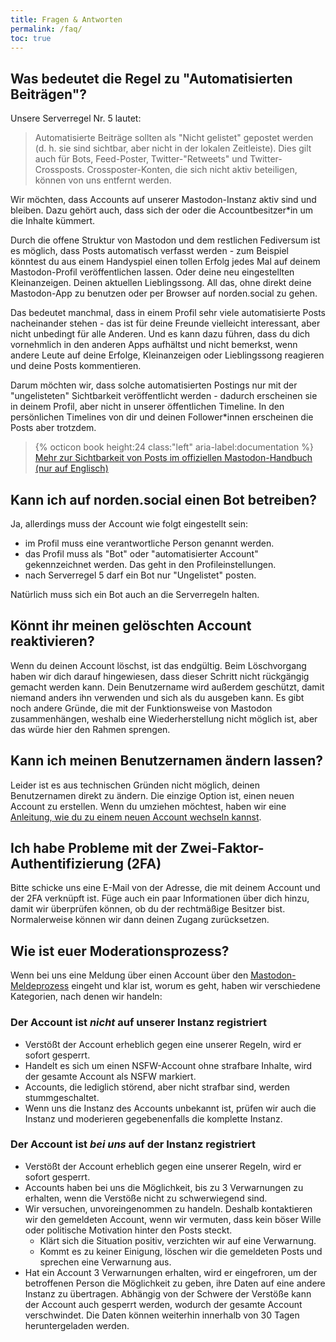 ```yaml
---
title: Fragen & Antworten
permalink: /faq/
toc: true
---
```


## Was bedeutet die Regel zu "Automatisierten Beiträgen"?
Unsere Serverregel Nr. 5 lautet:
> Automatisierte Beiträge sollten als "Nicht gelistet" gepostet werden (d. h. sie sind sichtbar, aber nicht in der lokalen Zeitleiste). Dies gilt auch für Bots, Feed-Poster, Twitter-"Retweets" und Twitter-Crossposts. Crossposter-Konten, die sich nicht aktiv beteiligen, können von uns entfernt werden.

Wir möchten, dass Accounts auf unserer Mastodon-Instanz aktiv sind und bleiben. Dazu gehört auch, dass sich der oder die Accountbesitzer*in um die Inhalte kümmert.

Durch die offene Struktur von Mastodon und dem restlichen Fediversum ist es möglich, dass Posts automatisch verfasst werden - zum Beispiel könntest du aus einem Handyspiel einen tollen Erfolg jedes Mal auf deinem Mastodon-Profil veröffentlichen lassen. Oder deine neu eingestellten Kleinanzeigen. Deinen aktuellen Lieblingssong.
All das, ohne direkt deine Mastodon-App zu benutzen oder per Browser auf norden.social zu gehen.

Das bedeutet manchmal, dass in einem Profil sehr viele automatisierte Posts nacheinander stehen - das ist für deine Freunde vielleicht interessant, aber nicht unbedingt für alle Anderen. Und es kann dazu führen, dass du dich vornehmlich in den anderen Apps aufhältst und nicht bemerkst, wenn andere Leute auf deine Erfolge, Kleinanzeigen oder Lieblingssong reagieren und deine Posts kommentieren.

Darum möchten wir, dass solche automatisierten Postings nur mit der "ungelisteten" Sichtbarkeit veröffentlicht werden - dadurch erscheinen sie in deinem Profil, aber nicht in unserer öffentlichen Timeline. In den persönlichen Timelines von dir und deinen Follower*innen erscheinen die Posts aber trotzdem.

> {% octicon book height:24 class:"left" aria-label:documentation %} [Mehr zur Sichtbarkeit von Posts im offiziellen Mastodon-Handbuch (nur auf Englisch)](https://docs.joinmastodon.org/user/posting/#privacy)

## Kann ich auf norden.social einen Bot betreiben?
Ja, allerdings muss der Account wie folgt eingestellt sein:
* im Profil muss eine verantwortliche Person genannt werden.
* das Profil muss als "Bot" oder "automatisierter Account" gekennzeichnet werden. Das geht in den Profileinstellungen.
* nach Serverregel 5 darf ein Bot nur "Ungelistet" posten.

Natürlich muss sich ein Bot auch an die Serverregeln halten.

## Könnt ihr meinen gelöschten Account reaktivieren?
Wenn du deinen Account löschst, ist das endgültig. Beim Löschvorgang haben wir dich darauf hingewiesen, dass dieser Schritt nicht rückgängig gemacht werden kann. Dein Benutzername wird außerdem geschützt, damit niemand anders ihn verwenden und sich als du ausgeben kann. Es gibt noch andere Gründe, die mit der Funktionsweise von Mastodon zusammenhängen, weshalb eine Wiederherstellung nicht möglich ist, aber das würde hier den Rahmen sprengen.

## Kann ich meinen Benutzernamen ändern lassen?
Leider ist es aus technischen Gründen nicht möglich, deinen Benutzernamen direkt zu ändern. Die einzige Option ist, einen neuen Account zu erstellen. Wenn du umziehen möchtest, haben wir eine [Anleitung, wie du zu einem neuen Account wechseln kannst](https://netzpolitik.org/2022/anleitung-umziehen-auf-eine-andere-mastodon-instanz-so-einfach-gehts/).


## Ich habe Probleme mit der Zwei-Faktor-Authentifizierung (2FA)
Bitte schicke uns eine E-Mail von der Adresse, die mit deinem Account und der 2FA verknüpft ist. Füge auch ein paar Informationen über dich hinzu, damit wir überprüfen können, ob du der rechtmäßige Besitzer bist. Normalerweise können wir dann deinen Zugang zurücksetzen.

## Wie ist euer Moderationsprozess?
Wenn bei uns eine Meldung über einen Account über den [Mastodon-Meldeprozess](https://docs.joinmastodon.org/user/moderating/#report) eingeht und klar ist, worum es geht, haben wir verschiedene Kategorien, nach denen wir handeln:

### Der Account ist *nicht* auf unserer Instanz registriert

- Verstößt der Account erheblich gegen eine unserer Regeln, wird er sofort gesperrt.
- Handelt es sich um einen NSFW-Account ohne strafbare Inhalte, wird der gesamte Account als NSFW markiert.
- Accounts, die lediglich störend, aber nicht strafbar sind, werden stummgeschaltet.
- Wenn uns die Instanz des Accounts unbekannt ist, prüfen wir auch die Instanz und moderieren gegebenenfalls die komplette Instanz.

### Der Account ist *bei uns* auf der Instanz registriert

- Verstößt der Account erheblich gegen eine unserer Regeln, wird er sofort gesperrt.
- Accounts haben bei uns die Möglichkeit, bis zu 3 Verwarnungen zu erhalten, wenn die Verstöße nicht zu schwerwiegend sind.
- Wir versuchen, unvoreingenommen zu handeln. Deshalb kontaktieren wir den gemeldeten Account, wenn wir vermuten, dass kein böser Wille oder politische Motivation hinter den Posts steckt.
    - Klärt sich die Situation positiv, verzichten wir auf eine Verwarnung.
    - Kommt es zu keiner Einigung, löschen wir die gemeldeten Posts und sprechen eine Verwarnung aus.
- Hat ein Account 3 Verwarnungen erhalten, wird er eingefroren, um der betroffenen Person die Möglichkeit zu geben, ihre Daten auf eine andere Instanz zu übertragen. Abhängig von der Schwere der Verstöße kann der Account auch gesperrt werden, wodurch der gesamte Account verschwindet. Die Daten können weiterhin innerhalb von 30 Tagen heruntergeladen werden.
